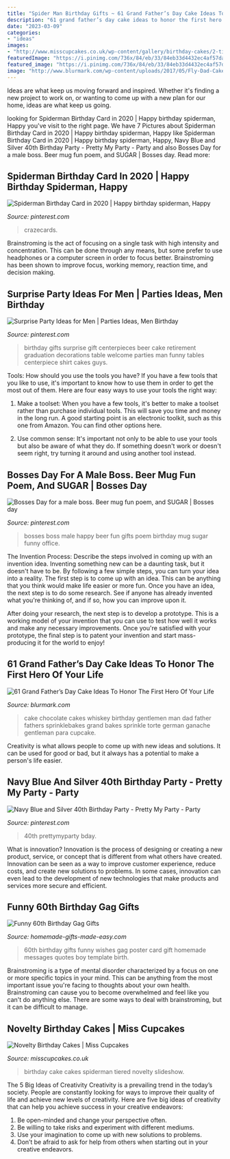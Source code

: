 ```yaml
---
title: "Spider Man Birthday Gifts ~ 61 Grand Father’s Day Cake Ideas To Honor The First Hero Of Your Life"
description: "61 grand father’s day cake ideas to honor the first hero of your life"
date: "2023-03-09"
categories:
- "ideas"
images:
- "http://www.misscupcakes.co.uk/wp-content/gallery/birthday-cakes/2-tiered-spiderman-birthday-cake.jpg"
featuredImage: "https://i.pinimg.com/736x/84/eb/33/84eb33d4432ec4af57daeb7b47bcf9d5.jpg"
featured_image: "https://i.pinimg.com/736x/84/eb/33/84eb33d4432ec4af57daeb7b47bcf9d5.jpg"
image: "http://www.blurmark.com/wp-content/uploads/2017/05/Fly-Dad-Cake.jpg"
---
```



Ideas are what keep us moving forward and inspired. Whether it's finding a new project to work on, or wanting to come up with a new plan for our home, ideas are what keep us going.

	

		
looking for Spiderman Birthday Card in 2020 | Happy birthday spiderman, Happy you've visit to the right page. We have 7 Pictures about Spiderman Birthday Card in 2020 | Happy birthday spiderman, Happy like Spiderman Birthday Card in 2020 | Happy birthday spiderman, Happy, Navy Blue and Silver 40th Birthday Party - Pretty My Party - Party and also Bosses Day for a male boss. Beer mug fun poem, and SUGAR | Bosses day. Read more:
		
    
## Spiderman Birthday Card In 2020 | Happy Birthday Spiderman, Happy

<img loading=lazy src="https://i.pinimg.com/736x/84/eb/33/84eb33d4432ec4af57daeb7b47bcf9d5.jpg" onerror="this.onerror=null;this.src='https://tse3.mm.bing.net/th?id=OIP.YmFIyq8YMnHu4i03H9ynKgAAAA&amp;pid=15.1';" alt="Spiderman Birthday Card in 2020 | Happy birthday spiderman, Happy">

_Source: pinterest.com_

>crazecards. 

	

Brainstroming is the act of focusing on a single task with high intensity and concentration. This can be done through any means, but some prefer to use headphones or a computer screen in order to focus better. Brainstroming has been shown to improve focus, working memory, reaction time, and decision making.

    
## Surprise Party Ideas For Men | Parties Ideas, Men Birthday

<img loading=lazy src="https://i.pinimg.com/736x/03/a0/32/03a032a40a82d25da24b37d51e2a6355--gifts-for-men-birthday-gift-for-men.jpg" onerror="this.onerror=null;this.src='https://tse4.mm.bing.net/th?id=OIP._jC-fdFxw0gZAYUj0DN1PAHaJ6&amp;pid=15.1';" alt="Surprise Party Ideas for Men | Parties Ideas, Men Birthday">

_Source: pinterest.com_

>birthday gifts surprise gift centerpieces beer cake retirement graduation decorations table welcome parties man funny tables centerpiece shirt cakes guys. 

	

Tools: How should you use the tools you have?
If you have a few tools that you like to use, it's important to know how to use them in order to get the most out of them. Here are four easy ways to use your tools the right way:
1) Make a toolset: When you have a few tools, it's better to make a toolset rather than purchase individual tools. This will save you time and money in the long run. A good starting point is an electronic toolkit, such as this one from Amazon. You can find other options here.

2) Use common sense: It's important not only to be able to use your tools but also be aware of what they do. If something doesn't work or doesn't seem right, try turning it around and using another tool instead.

    
## Bosses Day For A Male Boss. Beer Mug Fun Poem, And SUGAR | Bosses Day

<img loading=lazy src="https://i.pinimg.com/736x/80/c4/e1/80c4e165fd0efc3a15ae50911f36cc80.jpg" onerror="this.onerror=null;this.src='https://tse2.mm.bing.net/th?id=OIP.g_CONkFH_gu-Yq_Fd-YZZQHaNK&amp;pid=15.1';" alt="Bosses Day for a male boss. Beer mug fun poem, and SUGAR | Bosses day">

_Source: pinterest.com_

>bosses boss male happy beer fun gifts poem birthday mug sugar funny office. 

	

The Invention Process: Describe the steps involved in coming up with an invention idea.
Inventing something new can be a daunting task, but it doesn't have to be. By following a few simple steps, you can turn your idea into a reality.
The first step is to come up with an idea. This can be anything that you think would make life easier or more fun. Once you have an idea, the next step is to do some research. See if anyone has already invented what you're thinking of, and if so, how you can improve upon it.

After doing your research, the next step is to develop a prototype. This is a working model of your invention that you can use to test how well it works and make any necessary improvements. Once you're satisfied with your prototype, the final step is to patent your invention and start mass-producing it for the world to enjoy!

    
## 61 Grand Father’s Day Cake Ideas To Honor The First Hero Of Your Life

<img loading=lazy src="http://www.blurmark.com/wp-content/uploads/2017/05/Fly-Dad-Cake.jpg" onerror="this.onerror=null;this.src='https://tse2.mm.bing.net/th?id=OIP.HOpBUg5FMI5xdsufMFGADwHaLH&amp;pid=15.1';" alt="61 Grand Father’s Day Cake Ideas To Honor The First Hero Of Your Life">

_Source: blurmark.com_

>cake chocolate cakes whiskey birthday gentlemen man dad father fathers sprinklebakes grand bakes sprinkle torte german ganache gentleman para cupcake. 

	

Creativity is what allows people to come up with new ideas and solutions. It can be used for good or bad, but it always has a potential to make a person's life easier.

    
## Navy Blue And Silver 40th Birthday Party - Pretty My Party - Party

<img loading=lazy src="https://i.pinimg.com/736x/f0/b4/9d/f0b49de4075077fee962a0d1dd896d11.jpg" onerror="this.onerror=null;this.src='https://tse3.mm.bing.net/th?id=OIP.CMjM8cQ1o28NtajGtKjXHwHaLH&amp;pid=15.1';" alt="Navy Blue and Silver 40th Birthday Party - Pretty My Party - Party">

_Source: pinterest.com_

>40th prettymyparty bday. 

	

What is innovation?
Innovation is the process of designing or creating a new product, service, or concept that is different from what others have created. Innovation can be seen as a way to improve customer experience, reduce costs, and create new solutions to problems. In some cases, innovation can even lead to the development of new technologies that make products and services more secure and efficient.

    
## Funny 60th Birthday Gag Gifts

<img loading=lazy src="https://www.homemade-gifts-made-easy.com/image-files/personalized-poster-60th-birthday-gift-boy-600x900.jpg" onerror="this.onerror=null;this.src='https://tse3.mm.bing.net/th?id=OIP.gXNdyXSjMy2wvicczhrqgQHaLH&amp;pid=15.1';" alt="Funny 60th Birthday Gag Gifts">

_Source: homemade-gifts-made-easy.com_

>60th birthday gifts funny wishes gag poster card gift homemade messages quotes boy template birth. 

	

Brainstroming is a type of mental disorder characterized by a focus on one or more specific topics in your mind. This can be anything from the most important issue you're facing to thoughts about your own health. Brainstroming can cause you to become overwhelmed and feel like you can't do anything else. There are some ways to deal with brainstroming, but it can be difficult to manage.

    
## Novelty Birthday Cakes | Miss Cupcakes

<img loading=lazy src="http://www.misscupcakes.co.uk/wp-content/gallery/birthday-cakes/2-tiered-spiderman-birthday-cake.jpg" onerror="this.onerror=null;this.src='https://tse1.mm.bing.net/th?id=OIP.effN0W35twl0WxqvNVwXqgAAAA&amp;pid=15.1';" alt="Novelty Birthday Cakes | Miss Cupcakes">

_Source: misscupcakes.co.uk_

>birthday cake cakes spiderman tiered novelty slideshow. 

	

The 5 Big Ideas of Creativity
Creativity is a prevailing trend in the today’s society. People are constantly looking for ways to improve their quality of life and achieve new levels of creativity. Here are five big ideas of creativity that can help you achieve success in your creative endeavors: 
1. Be open-minded and change your perspective often.
2. Be willing to take risks and experiment with different mediums.
3. Use your imagination to come up with new solutions to problems.
4. Don’t be afraid to ask for help from others when starting out in your creative endeavors.

